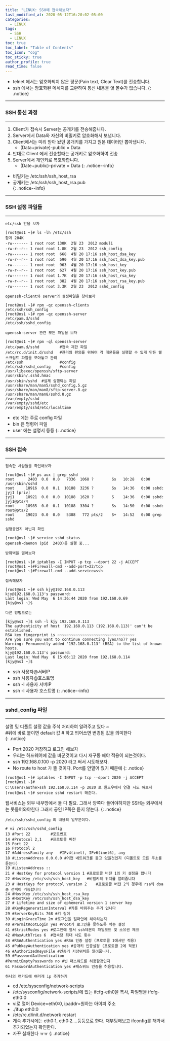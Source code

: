```yaml
---
title: "LINUX: SSH에 접속해보자"
last_modified_at: 2020-05-12T16:20:02-05:00
categories:
  - LINUX
tags:
  - SSH
  - LINUX
toc: true 
toc_label: "Table of Contents"
toc_icon: "cog"
toc_sticky: true 
author_profile: true 
read_time: false 
---
```


* telnet 에서는 암호화되지 않은 평문(Pain text, Clear Text)를 전송합니다.
* ssh 에서는 암호화된 메세지를 교환하여 통신 내용을 엿 볼수가 없습니다.
{: .notice}
---
### SSH 통신 과정
--- 

1. Client가 접속시 Server는 공개키를 전송해줍니다.
2. Server에서 Data와 자신의 비밀키로 암호화해서 보냅니다.
3. Client에서는 미리 받아 놨던 공개키를 가지고 원본 데이터만 뽑아냅니다.
	* (Data+private)-public = Data
4. 반대로 Client 에서 전송할때는 공개키로 암호화하여 전송
5. Server에서 개인키로 복호화합니다.
	* (Date+public)-private = Data
{: .notice--info}

* 비밀키는 /etc/ssh/ssh_host_rsa  
* 공개키는 /etc/ssh/ssh_host_rsa.pub  
{: .notice--info}

---
### SSH 설정 파일들
--- 

`etc/ssh 안을 보자`
```console
[root@ns1 ~]# ls -lh /etc/ssh
합계 204K
-rw------- 1 root root 130K  2월 23  2012 moduli
-rw-r--r-- 1 root root 1.8K  2월 23  2012 ssh_config
-rw------- 1 root root  668  4월 20 17:16 ssh_host_dsa_key
-rw-r--r-- 1 root root  590  4월 20 17:16 ssh_host_dsa_key.pub
-rw------- 1 root root  963  4월 20 17:16 ssh_host_key
-rw-r--r-- 1 root root  627  4월 20 17:16 ssh_host_key.pub
-rw------- 1 root root 1.7K  4월 20 17:16 ssh_host_rsa_key
-rw-r--r-- 1 root root  382  4월 20 17:16 ssh_host_rsa_key.pub
-rw------- 1 root root 3.3K  2월 23  2012 sshd_config
```

`openssh-client와 server의 설정파일을 찾아보자`
```console
[root@ns1 ~]# rpm -qc openssh-clients
/etc/ssh/ssh_config
[root@ns1 ~]# rpm -qc openssh-server
/etc/pam.d/sshd
/etc/ssh/sshd_config
```

`openssh-server 관련 모든 파일을 보자`
```console
[root@ns1 ~]# rpm -ql openssh-server
/etc/pam.d/sshd			#접속 제한 파일
/etc/rc.d/init.d/sshd	#관리의 편의를 위하여 각 데몬들을 실행할 수 있게 만든 쉘스크립트 파일을 모아놓고 관리
/etc/ssh				#config
/etc/ssh/sshd_config	#config
/usr/libexec/openssh/sftp-server
/usr/sbin/.sshd.hmac
/usr/sbin/sshd	#실제 실행되는 파일
/usr/share/man/man5/sshd_config.5.gz
/usr/share/man/man8/sftp-server.8.gz
/usr/share/man/man8/sshd.8.gz
/var/empty/sshd
/var/empty/sshd/etc
/var/empty/sshd/etc/localtime

```
* etc 에는 주로 config 파일
* bin 은 명령어 파일
* user 에는 설명서 등등 
{: .notice}

---
### SSH 접속
--- 

`접속한 사람들을 확인해보자`
```console
[root@ns1 ~]# ps aux | grep sshd
root      2403  0.0  0.0   7336  1068 ?        Ss   10:28   0:00 /usr/sbin/sshd
root     18916  0.0  0.1  10188  3236 ?        Ss   14:36   0:00 sshd: jyj1 [priv]
jyj1     18921  0.0  0.0  10188  1620 ?        S    14:36   0:00 sshd: jyj1@pts/4
root     18985  0.0  0.1  10188  3304 ?        Ss   14:50   0:00 sshd: root@pts/2
root     19023  0.0  0.0   5308   772 pts/2    S+   14:52   0:00 grep sshd
```
`실행중인지 아닌지 확인`
```console
[root@ns1 ~]# service sshd status
openssh-daemon (pid  2403)를 실행 중...
```
`방화벽을 열어보자`
```console
[root@ns1 ~]# iptables -I INPUT -p tcp --dport 22 -j ACCEPT
[root@ns1 ~]#Firewall-cmd --add-port=22/tcp
[root@ns1 ~]#Firewall-cmd --add-service=ssh
```
`접속해보자`
```console
[root@ns1 ~]# ssh kjy@192.168.0.113
kjy@192.168.0.113's password:
Last login: Wed May  6 14:36:44 2020 from 192.168.0.69
[kjy@ns1 ~]$

```
`다른 방법으로는`
```console
[kjy@ns1 ~]$ ssh -l kjy 192.168.0.113
The authenticity of host '192.168.0.113 (192.168.0.113)' can't be established.
RSA key fingerprint is ~~~~~~~~~~~~~~~~~~~~~~~~~~~~~~~~~~
Are you sure you want to continue connecting (yes/no)? yes
Warning: Permanently added '192.168.0.113' (RSA) to the list of known hosts.
kjy@192.168.0.113's password:
Last login: Wed May  6 15:06:12 2020 from 192.168.0.114
[kjy@ns1 ~]$
```

* ssh 사용자@서버IP
* ssh 사용자@호스트명
* ssh -l 사용자 서버IP
* ssh -l 사용자 호스트명
{: .notice--info}


---
### sshd_config 파일
--- 

설명 및 디폴트 설정 값을 주석 처리하여 알려주고 있다 ~  
#뒤에 바로 붙이면 default 값 # 하고 띄어쓰면 변경된 값을 의미한다  
{: .notice}

* Port 2020 저장하고 로그인 해보자
* 우리는 하드웨어에 값을 바꾼것이고 다시 재구동 해야 적용이 되는것이다.
* ssh 192.168.0.100 -p 2020 라고 써서 시도해보자.
* No route to host 가 뜰 것이다. Port를 안열어 줬기 때문에
{: .notice}
```console
[root@ns1 ~]# iptables -I INPUT -p tcp --dport 2020 -j ACCEPT
[root@ns1 ~]#
C:\Users\authe>ssh 192.168.0.114 -p 2020 로 윈도우에서 연결 시도 해보자 
[root@ns1 ~]# service sshd restart 해준다.
```

웹서비스는 외부 내부망에서 둘 다 필요. 그래서 양쪽다 들어야하지만 SSH는 외부에서는 못들어와야한다 그래서 공인 IP쪽은 듣지 않는다.
{: .notice}

`/etc/ssh/sshd_config 의 내용의 일부분이다.`
```
# vi /etc/ssh/sshd_config
13 #Port 22			#포트번호
14 #Protocol 2,1	#프로토콜 버전
15 Port 22			
16 Protocol 2		
17 #AddressFamily any	#IPv4(inet), IPv6(inet6), any
18 #ListenAddress 0.0.0.0 #어떤 네트워크를 듣고 있을것인지 (디폴트로 모든 주소를 듣는다)
19 #ListenAddress ::
21 # HostKey for protocol version 1 #프로토콜 버전 1의 키 설정을 합니다
22 #HostKey /etc/ssh/ssh_host_key   #비밀키의 위치를 알려줍니다
23 # HostKeys for protocol version 2	#프로토콜 버전 2의 경우에 rsa와 dsa 중 선택이 가능합니다
24 #HostKey /etc/ssh/ssh_host_rsa_key
25 #HostKey /etc/ssh/ssh_host_dsa_key
27 # Lifetime and size of ephemeral version 1 server key
28 #KeyRegenerationInterval #키를 바꿔주는 주기 입니다
29 #ServerKeyBits 768 #키 길이
39 #LoginGraceTime 2m #로그인을 얼마안에 해야하는지
40 #PermitRootLogin yes #root가 로그인을 못하도록 막는 설정
41 #StrictModes yes #로그인에 앞서 ssh데몬이 파일모드 및 소유권 체크
42 #MaxAuthTries 6  #접속당 최대 시도 횟수
44 #RSAAuthentication yes #RSA 인증 설정 (프로토콜 1에서만 적용)
45 #PubkeyAuthentication yes #공개키 인증설정 (프로토콜 2에 적용)
46 #AuthorizedKeysFile #인증키 저장위치를 알려줍니다.
59 #PasswordAuthentication 
#PermitEmptyPasswords no #빈 패스워드를 허용할것인지
61 PasswordAuthentication yes #패스워드 인증을 허용합니다.
```

`하나의 랜카드에 여러개 ip 추가하기`
* cd /etc/sysconfig/network-scripts  
* /etc/sysconfig/network-scripts/에 있는 ifcfg-eth0을 복사, 파일명을 ifcfg-eth0:0  
* vi로 열어 Device=eth0:0, ipaddr=원하는 아이피 주소  
* ./ifup eth0:0  
* /etc/rc.d/init.d/network restart  
* 계속 추가시에는 eth0:1, eth0:2....등등으로 한다. 재부팅해보고 ifconfig를 해봐서 추가되었는지 확인한다.  
* 자꾸 실패한다 ㅠㅠ
{: .notice}




















